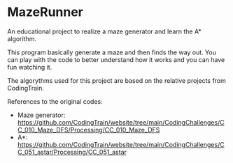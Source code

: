 # MazeRunner
An educational project to realize a maze generator and learn the A* algorithm.

This program basically generate a maze and then finds the way out. You can play with the code to better understand how it works and you can have fun watching it.

The algorythms used for this project are based on the relative projects from CodingTrain.

References to the original codes:
- Maze generator: https://github.com/CodingTrain/website/tree/main/CodingChallenges/CC_010_Maze_DFS/Processing/CC_010_Maze_DFS
- A*: https://github.com/CodingTrain/website/tree/main/CodingChallenges/CC_051_astar/Processing/CC_051_astar
